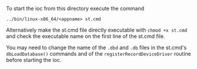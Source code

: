To start the ioc from this directory execute the command
````
../bin/linux-x86_64/<appname> st.cmd
````

Alternatively make the st.cmd file directly executable with `chmod +x st.cmd` and check the executable name on the first line of the st.cmd file.

You may need to change the name of the `.dbd` and `.db` files in the st.cmd's `dbLoadDatabase()` commands and of the `registerRecordDeviceDriver` routine before starting the ioc.
